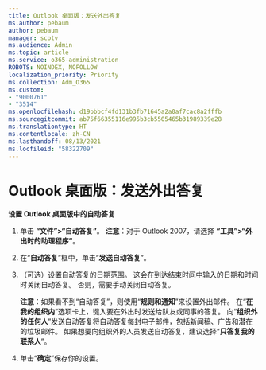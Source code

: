 ```yaml
---
title: Outlook 桌面版：发送外出答复
ms.author: pebaum
author: pebaum
manager: scotv
ms.audience: Admin
ms.topic: article
ms.service: o365-administration
ROBOTS: NOINDEX, NOFOLLOW
localization_priority: Priority
ms.collection: Adm_O365
ms.custom:
- "9000761"
- "3514"
ms.openlocfilehash: d19bbbcf4fd131b3fb71645a2a0af7cac8a2fffb
ms.sourcegitcommit: ab75f66355116e995b3cb5505465b31989339e28
ms.translationtype: HT
ms.contentlocale: zh-CN
ms.lasthandoff: 08/13/2021
ms.locfileid: "58322709"
---
```

# <a name="outlook-desktop-send-out-of-office-replies"></a>Outlook 桌面版：发送外出答复

**设置 Outlook 桌面版中的自动答复**

1. 单击 **“文件”>“自动答复”**。 
    **注意**：对于 Outlook 2007，请选择 **“工具”>“外出时的助理程序”**。

2. 在“**自动答复**”框中，单击“**发送自动答复**”。

3. （可选）设置自动答复的日期范围。 这会在到达结束时间中输入的日期和时间时关闭自动答复。 否则，需要手动关闭自动答复。

    **注意**：如果看不到“自动答复”，则使用“**规则和通知**”来设置外出邮件。 在“**在我的组织内**”选项卡上，键入要在外出时发送给队友或同事的答复。 向“**组织外的任何人**”发送自动答复将自动答复每封电子邮件，包括新闻稿、广告和潜在的垃圾邮件。 如果想要向组织外的人员发送自动答复，建议选择“**只答复我的联系人**”。

4. 单击“**确定**”保存你的设置。
